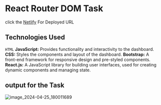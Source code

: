 # React Router DOM Task

click the [Netlify]() For Deployed URL

## Technologies Used

 `HTML`
 **JavaScript:** Provides functionality and interactivity to the dashboard.
 **CSS:** Styles the components and layout of the dashboard.
 **Bootstrap:** A front-end framework for responsive design and pre-styled components.
**React.js:** A JavaScript library for building user interfaces, used for creating dynamic components and managing state.

## output for the Task

![image_2024-04-25_180011689](https://github.com/Meenajayaraj/task-16-router/assets/154115927/c2b7e96c-4116-4314-81e5-a9b030520bdf)



   

